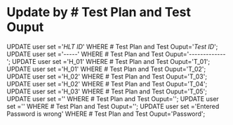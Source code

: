 # Update  by # Test Plan and Test Ouput

UPDATE user set ='*HLT ID*' WHERE # Test Plan and Test Ouput='*Test ID*';
UPDATE user set ='-----' WHERE # Test Plan and Test Ouput='-------------';
UPDATE user set ='H_01' WHERE # Test Plan and Test Ouput='T_01';
UPDATE user set ='H_01' WHERE # Test Plan and Test Ouput='T_02';
UPDATE user set ='H_02' WHERE # Test Plan and Test Ouput='T_03';
UPDATE user set ='H_02' WHERE # Test Plan and Test Ouput='T_04';
UPDATE user set ='H_03' WHERE # Test Plan and Test Ouput='T_05';
UPDATE user set ='' WHERE # Test Plan and Test Ouput='';
UPDATE user set ='' WHERE # Test Plan and Test Ouput='';
UPDATE user set ='Entered Password is wrong' WHERE # Test Plan and Test Ouput='Password';
